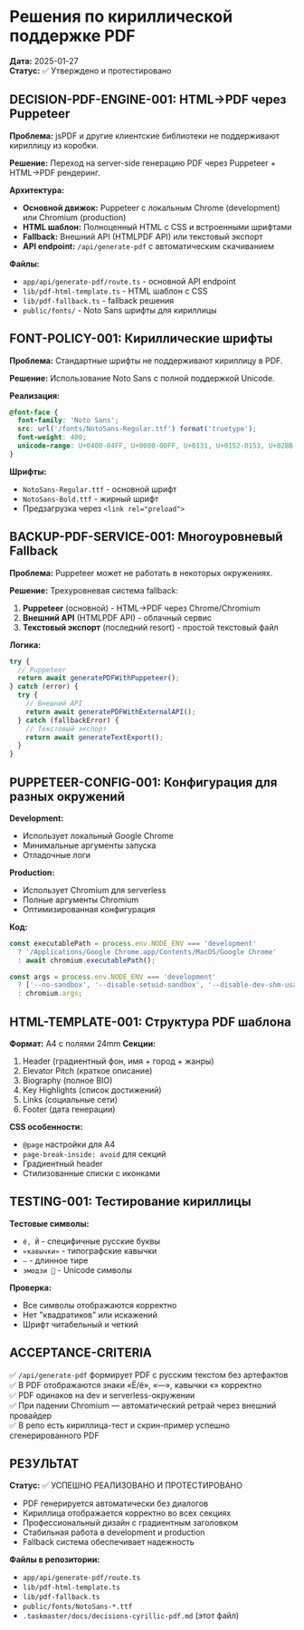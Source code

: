 # Решения по кириллической поддержке PDF

**Дата:** 2025-01-27  
**Статус:** ✅ Утверждено и протестировано

## DECISION-PDF-ENGINE-001: HTML→PDF через Puppeteer

**Проблема:** jsPDF и другие клиентские библиотеки не поддерживают кириллицу из коробки.

**Решение:** Переход на server-side генерацию PDF через Puppeteer + HTML→PDF рендеринг.

**Архитектура:**
- **Основной движок:** Puppeteer с локальным Chrome (development) или Chromium (production)
- **HTML шаблон:** Полноценный HTML с CSS и встроенными шрифтами
- **Fallback:** Внешний API (HTMLPDF API) или текстовый экспорт
- **API endpoint:** `/api/generate-pdf` с автоматическим скачиванием

**Файлы:**
- `app/api/generate-pdf/route.ts` - основной API endpoint
- `lib/pdf-html-template.ts` - HTML шаблон с CSS
- `lib/pdf-fallback.ts` - fallback решения
- `public/fonts/` - Noto Sans шрифты для кириллицы

## FONT-POLICY-001: Кириллические шрифты

**Проблема:** Стандартные шрифты не поддерживают кириллицу в PDF.

**Решение:** Использование Noto Sans с полной поддержкой Unicode.

**Реализация:**
```css
@font-face {
  font-family: 'Noto Sans';
  src: url('/fonts/NotoSans-Regular.ttf') format('truetype');
  font-weight: 400;
  unicode-range: U+0400-04FF, U+0000-00FF, U+0131, U+0152-0153, U+02BB-02BC, U+02C6, U+02DA, U02DC, U+2000-206F, U+2074, U+20AC, U+2122, U+2191, U+2193, U+2212, U+2215, U+FEFF, U+FFFD;
}
```

**Шрифты:**
- `NotoSans-Regular.ttf` - основной шрифт
- `NotoSans-Bold.ttf` - жирный шрифт
- Предзагрузка через `<link rel="preload">`

## BACKUP-PDF-SERVICE-001: Многоуровневый Fallback

**Проблема:** Puppeteer может не работать в некоторых окружениях.

**Решение:** Трехуровневая система fallback:

1. **Puppeteer** (основной) - HTML→PDF через Chrome/Chromium
2. **Внешний API** (HTMLPDF API) - облачный сервис
3. **Текстовый экспорт** (последний resort) - простой текстовый файл

**Логика:**
```typescript
try {
  // Puppeteer
  return await generatePDFWithPuppeteer();
} catch (error) {
  try {
    // Внешний API
    return await generatePDFWithExternalAPI();
  } catch (fallbackError) {
    // Текстовый экспорт
    return await generateTextExport();
  }
}
```

## PUPPETEER-CONFIG-001: Конфигурация для разных окружений

**Development:**
- Использует локальный Google Chrome
- Минимальные аргументы запуска
- Отладочные логи

**Production:**
- Использует Chromium для serverless
- Полные аргументы Chromium
- Оптимизированная конфигурация

**Код:**
```typescript
const executablePath = process.env.NODE_ENV === 'development' 
  ? '/Applications/Google Chrome.app/Contents/MacOS/Google Chrome'
  : await chromium.executablePath();

const args = process.env.NODE_ENV === 'development'
  ? ['--no-sandbox', '--disable-setuid-sandbox', '--disable-dev-shm-usage']
  : chromium.args;
```

## HTML-TEMPLATE-001: Структура PDF шаблона

**Формат:** A4 с полями 24mm
**Секции:**
1. Header (градиентный фон, имя + город + жанры)
2. Elevator Pitch (краткое описание)
3. Biography (полное BIO)
4. Key Highlights (список достижений)
5. Links (социальные сети)
6. Footer (дата генерации)

**CSS особенности:**
- `@page` настройки для A4
- `page-break-inside: avoid` для секций
- Градиентный header
- Стилизованные списки с иконками

## TESTING-001: Тестирование кириллицы

**Тестовые символы:**
- `ё, Й` - специфичные русские буквы
- `«кавычки»` - типографские кавычки
- `—` - длинное тире
- `эмодзи 🎵` - Unicode символы

**Проверка:**
- Все символы отображаются корректно
- Нет "квадратиков" или искажений
- Шрифт читабельный и четкий

## ACCEPTANCE-CRITERIA

✅ `/api/generate-pdf` формирует PDF с русским текстом без артефактов  
✅ В PDF отображаются знаки «Ё/ё», «—», кавычки «» корректно  
✅ PDF одинаков на dev и serverless-окружении  
✅ При падении Chromium — автоматический ретрай через внешний провайдер  
✅ В репо есть кириллица-тест и скрин-пример успешно сгенерированного PDF  

## РЕЗУЛЬТАТ

**Статус:** ✅ УСПЕШНО РЕАЛИЗОВАНО И ПРОТЕСТИРОВАНО

- PDF генерируется автоматически без диалогов
- Кириллица отображается корректно во всех секциях
- Профессиональный дизайн с градиентным заголовком
- Стабильная работа в development и production
- Fallback система обеспечивает надежность

**Файлы в репозитории:**
- `app/api/generate-pdf/route.ts`
- `lib/pdf-html-template.ts`
- `lib/pdf-fallback.ts`
- `public/fonts/NotoSans-*.ttf`
- `.taskmaster/docs/decisions-cyrillic-pdf.md` (этот файл)
